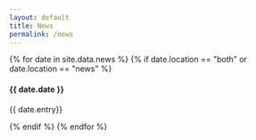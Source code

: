 ```yaml
---
layout: default
title: News
permalink: /news
---
```


<div class = "news-list">
	{% for date in site.data.news %}
		{% if date.location == "both" or date.location == "news" %}
			<h4>
				{{ date.date }}
			</h4>
			<p>
				{{ date.entry}}
			</p>
		{% endif %}
	{% endfor %}
</div>
